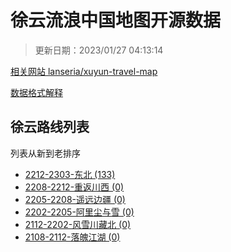 # 徐云流浪中国地图开源数据

> 更新日期：2023/01/27 04:13:14

[相关网站 lanseria/xuyun-travel-map](https://xuyun-map.netlify.app/)

[数据格式解释](./src/types.ts)


## 徐云路线列表

列表从新到老排序

* [2212-2303-东北 (133)](2212-2303-dongbei/raw/)
* [2208-2212-重返川西 (0)](2208-2212-chuanxi/raw)
* [2205-2208-遥远边疆 (0)](2205-2208-xinjiang/raw/)
* [2202-2205-阿里尘与雪 (0)](2202-2205-ali/raw/)
* [2112-2202-风雪川藏北 (0)](2112-2202-chuanzang/raw/)
* [2108-2112-落魄江湖 (0)](2108-2112-first/raw/)
